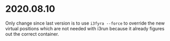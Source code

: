 # 2020.08.10

Only change since last version is to use `i3fyra --force` to override the new virtual positions which are not needed with i3run because it already figures out the correct container.
